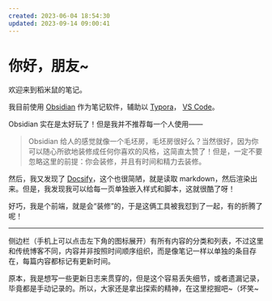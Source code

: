 ```yaml
---
created: 2023-06-04 18:54:30
updated: 2023-09-14 09:00:41
---
```

# 你好，朋友~

欢迎来到稻米鼠的笔记。

我目前使用 [Obsidian](https://obsidian.md/) 作为笔记软件，辅助以 [Typora](https://typora.io/)， [VS Code](https://code.visualstudio.com/)。

Obsidian 实在是太好玩了！但是我并不推荐每一个人使用——

> Obsidian 给人的感觉就像一个毛坯房，毛坯房很好么？当然很好，因为你可以随心所欲地装修成任何你喜欢的风格，这简直太赞了！但是，一定不要忽略这里的前提：你会装修，并且有时间和精力去装修。

然后，我又发现了 [Docsify](https://docsify.js.org/)，这个也很简陋，就是读取 markdown，然后渲染出来。但是，我发现我可以给每一页单独嵌入样式和脚本，这就很酷了呀！

好巧，我是个前端，就是会“装修”的，于是这俩工具被我怼到了一起，有的折腾了呢！

---

侧边栏（手机上可以点击左下角的图标展开）有所有内容的分类和列表，不过这里和传统博客不同，内容并非按照时间顺序组织，而是像笔记一样以单独的条目存在，每篇内容都标记有更新时间。

原本，我是想写一些更新日志来贯穿的，但是这个容易丢失细节，或者遗漏记录，毕竟都是手动记录的。所以，大家还是拿出探索的精神，在这里挖掘吧~（坏笑~